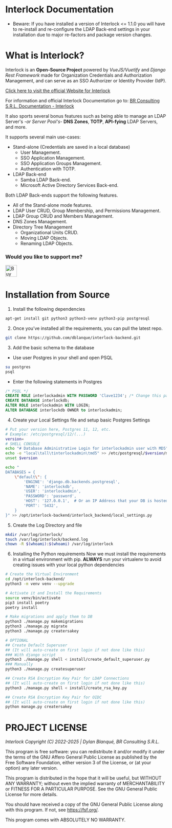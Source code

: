 # Interlock Documentation

* Beware: If you have installed a version of Interlock <= 1.1.0 you will have
to re-install and re-configure the LDAP Back-end settings in your installation
due to major re-factors and package version changes.

# What is Interlock?

Interlock is an **Open-Source Project** powered by *VueJS/Vuetify* and
*Django Rest Framework* made for Organization Credentials and Authorization Management,
and can serve as an SSO Authorizer or Identity Provider (IdP).

[Click here to visit the official Website for Interlock](https://interlock.brconsulting.info/)

For information and official Interlock Documentation go to:
[BR Consulting S.R.L. Documentation - Interlock](https://docs.brconsulting.info/sphinx/en/docs/Development/Interlock/00-ilck-overview.html)

It also sports several bonus features such as being able to manage an LDAP
Server's *-or Server Pool's-* **DNS Zones**, **TOTP**,
**API-fying** LDAP Servers, and more.

It supports several main use-cases:
* Stand-alone (Credentials are saved in a local database)
	* User Management.
	* SSO Application Management.
	* SSO Application Groups Management.
	* Authentication with TOTP.
* LDAP Back-end
	* Samba LDAP Back-end.
	* Microsoft Active Directory Services Back-end.

Both LDAP Back-ends support the following features.
* All of the Stand-alone mode features.
* LDAP User CRUD, Group Membership, and Permissions Management.
* LDAP Group CRUD and Members Management.
* DNS Zones Management.
* Directory Tree Management
	* Organizational Units CRUD.
	* Moving LDAP Objects.
	* Renaming LDAP Objects.

### Would you like to support me?
<a href='https://ko-fi.com/E1E2YQ4TG' target='_blank'><img height='36' style='border:0px;height:36px;' src='https://storage.ko-fi.com/cdn/kofi2.png?v=3' border='0' alt='Buy Me a Coffee at ko-fi.com' /></a>

# Installation from Source

1. Install the following dependencies
```bash
apt-get install git python3 python3-venv python3-pip postgresql
```

2. Once you’ve installed all the requirements, you can pull the latest repo.

```bash
git clone https://github.com/dblanque/interlock-backend.git
```

3. Add the basic schema to the database

* Use user Postgres in your shell and open PSQL
```bash
su postgres
psql
```

* Enter the following statements in Postgres
```sql
/* PSQL */
CREATE ROLE interlockadmin WITH PASSWORD 'Clave1234'; /* Change this password */
CREATE DATABASE interlockdb;
ALTER ROLE interlockadmin WITH LOGIN;
ALTER DATABASE interlockdb OWNER to interlockadmin;
```

4. Create your Local Settings file and setup basic Postgres Settings
```bash
# Put your version here, Postgres 11, 12, etc.
# Example: /etc/postgresql/12/(...)
version=
# SHELL CONSOLE
echo "# Database Administrative Login for interlockadmin user with MD5" >> /etc/postgresql/$version/main/pg_hba.conf
echo -e "local\tall\tinterlockadmin\tmd5" >> /etc/postgresql/$version/main/pg_hba.conf
unset $version

echo "
DATABASES = {
	\"default\": {
		'ENGINE': 'django.db.backends.postgresql',
		'NAME': 'interlockdb',
		'USER': 'interlockadmin',
		'PASSWORD': 'password',
		'HOST': '127.0.0.1',  # Or an IP Address that your DB is hosted on
		'PORT': '5432',
	}
}" >> /opt/interlock-backend/interlock_backend/local_settings.py
```

5. Create the Log Directory and file
```bash
mkdir /var/log/interlock/
touch /var/log/interlock/backend.log
chown -R $(whoami):$(whoami) /var/log/interlock
```

6. Installing the Python requirements
Now we must install the requirements in a virtual environment with pip.
**ALWAYS** run your virtualenv to avoid creating issues with your local python dependencies

```bash
# Create the Virtual Environment
cd /opt/interlock-backend/
python3 -m venv venv --upgrade

# Activate it and Install the Requirements
source venv/bin/activate
pip3 install poetry
poetry install

# Make migrations and apply them to DB
python3 ./manage.py makemigrations
python3 ./manage.py migrate
python3 ./manage.py creatersakey

# OPTIONAL
## Create Default Superuser
## (It will auto-create on first login if not done like this)
### With django script
python3 ./manage.py shell < install/create_default_superuser.py
### Manually
python3 ./manage.py createsuperuser

## Create RSA Encryption Key Pair for LDAP Connections 
## (It will auto-create on first login if not done like this)
python3 ./manage.py shell < install/create_rsa_key.py

## Create RSA Encryption Key Pair for OIDC
## (It will auto-create on first login if not done like this)
python manage.py creatersakey
```
# PROJECT LICENSE

*Interlock Copyright (C) 2022-2025 | Dylan Blanqué, BR Consulting S.R.L.*

This program is free software: you can redistribute it and/or modify
it under the terms of the GNU Affero General Public License as published by
the Free Software Foundation, either version 3 of the License, or
(at your option) any later version.

This program is distributed in the hope that it will be useful,
but WITHOUT ANY WARRANTY; without even the implied warranty of
MERCHANTABILITY or FITNESS FOR A PARTICULAR PURPOSE.  See the
GNU General Public License for more details.

You should have received a copy of the GNU General Public License
along with this program.  If not, see <https://fsf.org/>.

This program comes with ABSOLUTELY NO WARRANTY.
